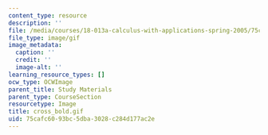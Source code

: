 ```yaml
---
content_type: resource
description: ''
file: /media/courses/18-013a-calculus-with-applications-spring-2005/75cafc6093bc5dba3028c284d177ac2e_cross_bold.gif
file_type: image/gif
image_metadata:
  caption: ''
  credit: ''
  image-alt: ''
learning_resource_types: []
ocw_type: OCWImage
parent_title: Study Materials
parent_type: CourseSection
resourcetype: Image
title: cross_bold.gif
uid: 75cafc60-93bc-5dba-3028-c284d177ac2e
---
```

